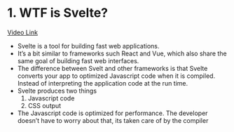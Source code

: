 # 1. WTF is Svelte?

[Video Link](https://egghead.io/lessons/svelte-wtf-is-svelte)

- Svelte is a tool for building fast web applications.
- It&rsquo;s a bit similar to frameworks such React and Vue, which also share the same goal of building fast web interfaces.
- The difference between Svelt and other frameworks is that Svelte converts your app to optimized Javascript code when it is compiled. Instead of interpreting the application code at the run time.
- Svelte produces two things
  1.  Javascript code
  2.  CSS output
- The Javascript code is optimized for performance. The developer doesn&rsquo;t have to worry about that, its taken care of by the compiler
